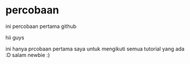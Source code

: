 # percobaan
ini percobaan pertama github

hii guys 

ini hanya prcobaan pertama saya untuk mengikuti 
semua tutorial yang ada :D
salam newbie :)
